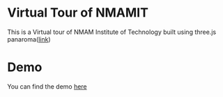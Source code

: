 # Virtual Tour of NMAMIT
This is a Virtual tour of NMAM Institute of Technology built using three.js panaroma([link](http://threejs.org/examples/css3d_panorama.html))

# Demo
You can find the demo [here](http://manjuprasadsn.github.io/VirtualTour/)

